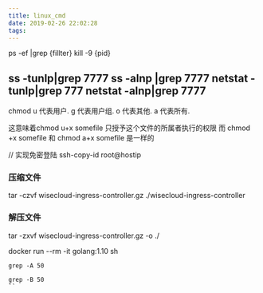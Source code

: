 ```yaml
---
title: linux_cmd
date: 2019-02-26 22:02:28
tags:
---
```


ps -ef |grep {fillter}
kill -9 {pid}

ss -tunlp|grep  7777
ss -alnp |grep 7777
netstat -tunlp|grep 777
netstat -alnp|grep 7777
---------------------
chmod
u 代表用户. 
g 代表用户组. 
o 代表其他. 
a 代表所有.

这意味着chmod u+x somefile 只授予这个文件的所属者执行的权限 
而 chmod +x somefile 和 chmod a+x somefile 是一样的 

// 实现免密登陆
ssh-copy-id root@hostip


### 压缩文件
tar -czvf wisecloud-ingress-controller.gz ./wisecloud-ingress-controller
### 解压文件
tar -zxvf wisecloud-ingress-controller.gz -o ./


docker run --rm -it golang:1.10 sh
```
grep -A 50

grep -B 50
``

